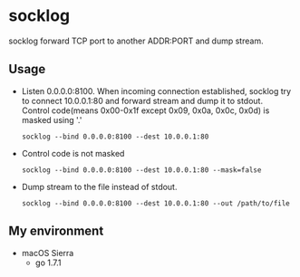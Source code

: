 socklog
=======

socklog forward TCP port to another ADDR:PORT and dump stream.

## Usage

* Listen 0.0.0.0:8100. When incoming connection established, socklog try to connect 10.0.0.1:80 and forward stream and dump it to stdout.  
  Control code(means 0x00-0x1f except 0x09, 0x0a, 0x0c, 0x0d) is masked using '.'
  ```
  socklog --bind 0.0.0.0:8100 --dest 10.0.0.1:80
  ```

* Control code is not masked
  ```
  socklog --bind 0.0.0.0:8100 --dest 10.0.0.1:80 --mask=false
  ```

* Dump stream to the file instead of stdout.
  ```
  socklog --bind 0.0.0.0:8100 --dest 10.0.0.1:80 --out /path/to/file
  ```

## My environment

* macOS Sierra
  * go 1.7.1
 
